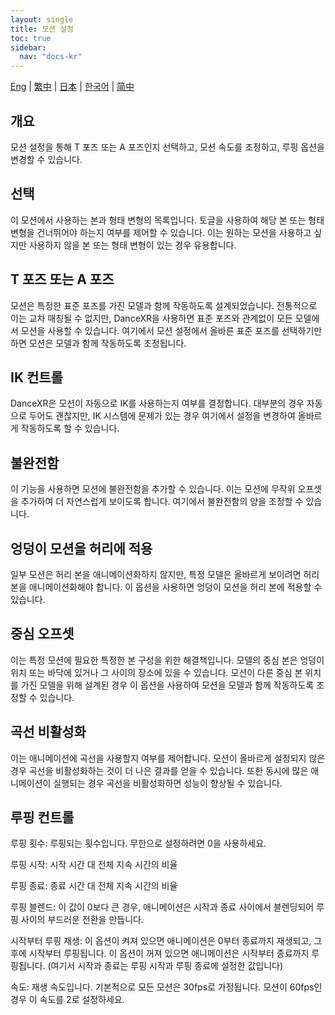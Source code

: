 ```yaml
---
layout: single
title: 모션 설정
toc: true
sidebar:
  nav: "docs-kr"
---
```

[Eng](/dancexr/features/motion_settings) | [繁中](/tw/dancexr/features/motion_settings) | [日本](/jp/dancexr/features/motion_settings) | [한국어](/kr/dancexr/features/motion_settings) | [简中](/zh/dancexr/features/motion_settings)


## 개요
모션 설정을 통해 T 포즈 또는 A 포즈인지 선택하고, 모션 속도를 조정하고, 루핑 옵션을 변경할 수 있습니다.

## 선택
이 모션에서 사용하는 본과 형태 변형의 목록입니다. 토글을 사용하여 해당 본 또는 형태 변형을 건너뛰어야 하는지 여부를 제어할 수 있습니다. 이는 원하는 모션을 사용하고 싶지만 사용하지 않을 본 또는 형태 변형이 있는 경우 유용합니다.

## T 포즈 또는 A 포즈
모션은 특정한 표준 포즈를 가진 모델과 함께 작동하도록 설계되었습니다. 전통적으로 이는 교차 매칭될 수 없지만, DanceXR을 사용하면 표준 포즈와 관계없이 모든 모델에서 모션을 사용할 수 있습니다. 여기에서 모션 설정에서 올바른 표준 포즈를 선택하기만 하면 모션은 모델과 함께 작동하도록 조정됩니다.

## IK 컨트롤
DanceXR은 모션이 자동으로 IK를 사용하는지 여부를 결정합니다. 대부분의 경우 자동으로 두어도 괜찮지만, IK 시스템에 문제가 있는 경우 여기에서 설정을 변경하여 올바르게 작동하도록 할 수 있습니다.

## 불완전함
이 기능을 사용하면 모션에 불완전함을 추가할 수 있습니다. 이는 모션에 무작위 오프셋을 추가하여 더 자연스럽게 보이도록 합니다. 여기에서 불완전함의 양을 조정할 수 있습니다.

## 엉덩이 모션을 허리에 적용
일부 모션은 허리 본을 애니메이션화하지 않지만, 특정 모델은 올바르게 보이려면 허리 본을 애니메이션화해야 합니다. 이 옵션을 사용하면 엉덩이 모션을 허리 본에 적용할 수 있습니다.

## 중심 오프셋
이는 특정 모션에 필요한 특정한 본 구성을 위한 해결책입니다. 모델의 중심 본은 엉덩이 위치 또는 바닥에 있거나 그 사이의 장소에 있을 수 있습니다. 모션이 다른 중심 본 위치를 가진 모델을 위해 설계된 경우 이 옵션을 사용하여 모션을 모델과 함께 작동하도록 조정할 수 있습니다.

## 곡선 비활성화
이는 애니메이션에 곡선을 사용할지 여부를 제어합니다. 모션이 올바르게 설정되지 않은 경우 곡선을 비활성화하는 것이 더 나은 결과를 얻을 수 있습니다. 또한 동시에 많은 애니메이션이 실행되는 경우 곡선을 비활성화하면 성능이 향상될 수 있습니다.

## 루핑 컨트롤
루핑 횟수: 루핑되는 횟수입니다. 무한으로 설정하려면 0을 사용하세요.

루핑 시작: 시작 시간 대 전체 지속 시간의 비율

루핑 종료: 종료 시간 대 전체 지속 시간의 비율

루핑 블렌드: 이 값이 0보다 큰 경우, 애니메이션은 시작과 종료 사이에서 블렌딩되어 루핑 사이의 부드러운 전환을 만듭니다.

시작부터 루핑 재생: 이 옵션이 켜져 있으면 애니메이션은 0부터 종료까지 재생되고, 그 후에 시작부터 루핑됩니다. 이 옵션이 꺼져 있으면 애니메이션은 시작부터 종료까지 루핑됩니다. (여기서 시작과 종료는 루핑 시작과 루핑 종료에 설정한 값입니다)

속도: 재생 속도입니다. 기본적으로 모든 모션은 30fps로 가정됩니다. 모션이 60fps인 경우 이 속도를 2로 설정하세요.